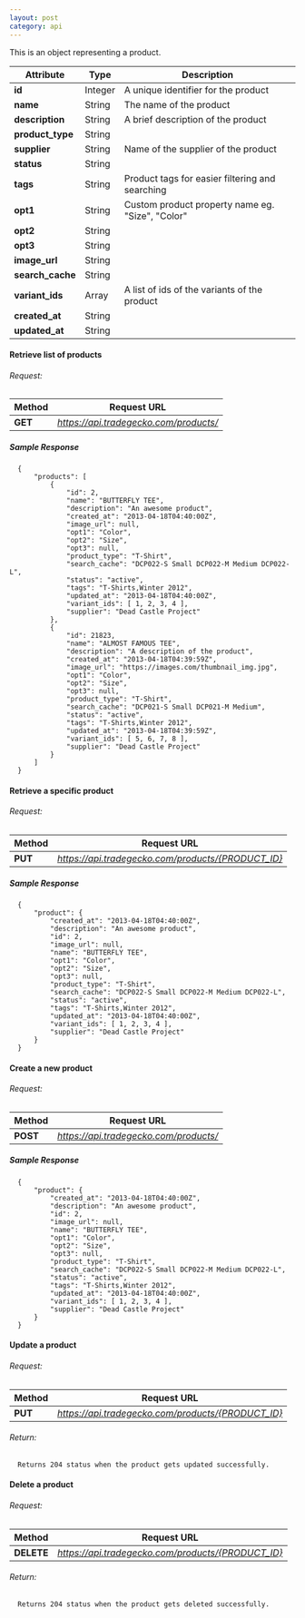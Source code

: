 ```yaml
---
layout: post
category: api
---
```


This is an object representing a product.

Attribute                      | Type          | Description                                         
------------------------------ | ------------- | ------------                                        
**id**                         | Integer       |  A unique identifier for the product               
**name**                       | String        |  The name of the product                            
**description**                | String        |  A brief description of the product                
**product_type**               | String        |                 
**supplier**                   | String        |  Name of the supplier of the product
**status**                     | String        |                   
**tags**                       | String        |  Product tags for easier filtering and searching                                                  
**opt1**                       | String        |  Custom product property name eg. "Size", "Color"    
**opt2**                       | String        |                                                     
**opt3**                       | String        |                                                     
**image_url**                  | String        |                                                     
**search_cache**               | String        |                                                     
**variant_ids**                | Array         |  A list of ids of the variants of the product                                                  
**created_at**                 | String        |                                                     
**updated_at**                 | String        |                                                     

####   Retrieve list of products 

######     Request:
Method     | Request URL   
-----------| ------------- 
**GET**    | *https://api.tradegecko.com/products/*

##### Sample Response

      {
          "products": [
              {
                  "id": 2,
                  "name": "BUTTERFLY TEE",
                  "description": "An awesome product",
                  "created_at": "2013-04-18T04:40:00Z",
                  "image_url": null,
                  "opt1": "Color",
                  "opt2": "Size",
                  "opt3": null,
                  "product_type": "T-Shirt",
                  "search_cache": "DCP022-S Small DCP022-M Medium DCP022-L",
                  "status": "active",
                  "tags": "T-Shirts,Winter 2012",
                  "updated_at": "2013-04-18T04:40:00Z",
                  "variant_ids": [ 1, 2, 3, 4 ],
                  "supplier": "Dead Castle Project"
              },
              {
                  "id": 21823,
                  "name": "ALMOST FAMOUS TEE",
                  "description": "A description of the product",
                  "created_at": "2013-04-18T04:39:59Z",
                  "image_url": "https://images.com/thumbnail_img.jpg",
                  "opt1": "Color",
                  "opt2": "Size",
                  "opt3": null,
                  "product_type": "T-Shirt",
                  "search_cache": "DCP021-S Small DCP021-M Medium",
                  "status": "active",
                  "tags": "T-Shirts,Winter 2012",
                  "updated_at": "2013-04-18T04:39:59Z",
                  "variant_ids": [ 5, 6, 7, 8 ],
                  "supplier": "Dead Castle Project"
              }
          ]
      }

####   Retrieve a specific product

######     Request:
Method     | Request URL   
-----------| ------------- 
**PUT**    | *https://api.tradegecko.com/products/{PRODUCT_ID}*

##### Sample Response

      {
          "product": {
              "created_at": "2013-04-18T04:40:00Z",
              "description": "An awesome product",
              "id": 2,
              "image_url": null,
              "name": "BUTTERFLY TEE",
              "opt1": "Color",
              "opt2": "Size",
              "opt3": null,
              "product_type": "T-Shirt",
              "search_cache": "DCP022-S Small DCP022-M Medium DCP022-L",
              "status": "active",
              "tags": "T-Shirts,Winter 2012",
              "updated_at": "2013-04-18T04:40:00Z",
              "variant_ids": [ 1, 2, 3, 4 ],
              "supplier": "Dead Castle Project"
          }
      }


####   Create a new product

######     Request:
Method     | Request URL   
-----------| ------------- 
**POST**   | *https://api.tradegecko.com/products/*

##### Sample Response

      {
          "product": {
              "created_at": "2013-04-18T04:40:00Z",
              "description": "An awesome product",
              "id": 2,
              "image_url": null,
              "name": "BUTTERFLY TEE",
              "opt1": "Color",
              "opt2": "Size",
              "opt3": null,
              "product_type": "T-Shirt",
              "search_cache": "DCP022-S Small DCP022-M Medium DCP022-L",
              "status": "active",
              "tags": "T-Shirts,Winter 2012",
              "updated_at": "2013-04-18T04:40:00Z",
              "variant_ids": [ 1, 2, 3, 4 ],
              "supplier": "Dead Castle Project"
          }
      }

####   Update a product

######     Request:
Method     | Request URL   
-----------| ------------- 
**PUT**    | *https://api.tradegecko.com/products/{PRODUCT_ID}*

###### Return:
      Returns 204 status when the product gets updated successfully. 

####   Delete a product

######     Request:
Method     | Request URL   
-----------| ------------- 
**DELETE** | *https://api.tradegecko.com/products/{PRODUCT_ID}*

###### Return:
      Returns 204 status when the product gets deleted successfully. 
